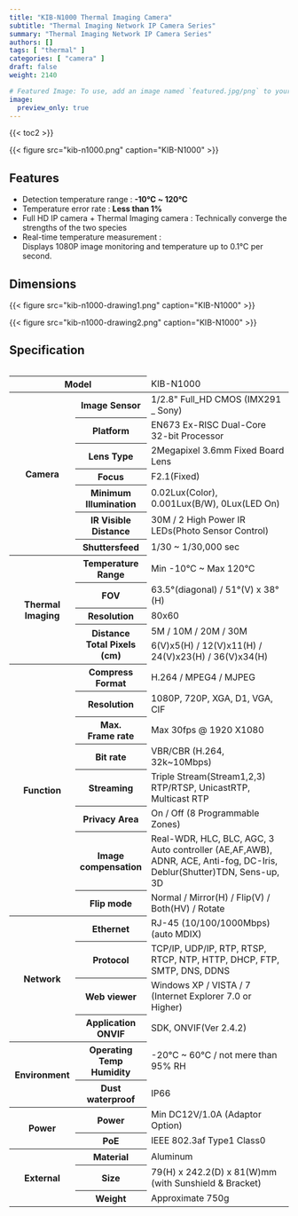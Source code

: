 ```yaml
---
title: "KIB-N1000 Thermal Imaging Camera"
subtitle: "Thermal Imaging Network IP Camera Series"
summary: "Thermal Imaging Network IP Camera Series"
authors: []
tags: [ "thermal" ]
categories: [ "camera" ]
draft: false
weight: 2140

# Featured Image: To use, add an image named `featured.jpg/png` to your page's folder.
image:
  preview_only: true
---
```


{{< toc2 >}}

<div class="container">
<div class="row justify-content-center align-items-end">
<div class="col-sm-6">

{{< figure src="kib-n1000.png" caption="KIB-N1000" >}}

</div>
</div>
</div>

## Features

- Detection temperature range : **-10℃  ~ 120℃** 
- Temperature error rate : **Less than 1%**
- Full HD IP camera + Thermal Imaging camera : Technically converge the strengths of the two species
- Real-time temperature measurement :<br>Displays 1080P image monitoring and temperature up to 0.1°C per second.

## Dimensions

<div class="container">
<div class="row justify-content-center align-items-end">
<div class="col-sm-4">

{{< figure src="kib-n1000-drawing1.png" caption="KIB-N1000" >}}

</div>
<div class="col-sm-4">

{{< figure src="kib-n1000-drawing2.png" caption="KIB-N1000" >}}

</div>
</div>
</div>

## Specification

<div style="overflow-x: auto">
<table class="spec">
<thead>
<tr>
<th colspan="2">Model</th>
<td colspan="6">KIB-N1000</th>
</tr>
</thead>
<tbody>
<tr>
<th rowspan="7">Camera</th>
<th>Image Sensor</th>
<td colspan="6">1/2.8" Full_HD CMOS (IMX291 _ Sony)</td>
</tr>
<tr>
<th>Platform</th>
<td colspan="6">EN673 Ex-RISC Dual-Core 32-bit Processor</td>
</tr>
<tr>
<th>Lens Type</th>
<td colspan="6">2Megapixel 3.6mm Fixed Board Lens</td>
</tr>
<tr>
<th>Focus</th>
<td colspan="6">F2.1(Fixed)</td>
</tr>
<tr>
<th>Minimum<br>Illumination</th>
<td colspan="6">0.02Lux(Color), 0.001Lux(B/W), 0Lux(LED On)</td>
</tr>
<tr>
<th>IR Visible<br>Distance</th>
<td colspan="6">30M / 2 High Power IR LEDs(Photo Sensor Control)</td>
</tr>
<tr>
<th>Shuttersfeed</th>
<td colspan="6">1/30 ~ 1/30,000 sec</td>
</tr>
<tr>
<th rowspan="5">Thermal Imaging</th>
<th>Temperature<br>Range</th>
<td colspan="6">Min -10°C ~ Max 120°C</td>
</tr>
<tr>
<th>FOV</th>
<td colspan="6">63.5°(diagonal) / 51°(V) x 38°(H)</td>
</tr>
<tr>
<th>Resolution</th>
<td colspan="6">80x60</td>
</tr>
<tr>
<th rowspan="2">Distance<br>Total Pixels<br>(cm)</th>
<td colspan="6">5M / 10M / 20M / 30M</td>
</tr>
<tr>
<td colspan="6">6(V)x5(H) / 12(V)x11(H) / 24(V)x23(H) / 36(V)x34(H)</td>
</tr>
<tr>
<th rowspan="8">Function</th>
<th>Compress<br>Format</th>
<td colspan="6">H.264 / MPEG4 / MJPEG</td>
</tr>
<tr>
<th>Resolution</th>
<td colspan="6">1080P, 720P, XGA, D1, VGA, CIF</td>
</tr>
<tr>
<th>Max.<br>Frame rate</th>
<td colspan="6">Max 30fps @ 1920 X1080</td>
</tr>
<tr>
<th>Bit rate</th>
<td colspan="6">VBR/CBR (H.264, 32k~10Mbps)</td>
</tr>
<tr>
<th>Streaming</th>
<td colspan="6">Triple Stream(Stream1,2,3) RTP/RTSP, UnicastRTP, Multicast RTP</td>
</tr>
<tr>
<th>Privacy Area</th>
<td colspan="6">On / Off (8 Programmable Zones)</td>
</tr>
<tr>
<th>Image<br>compensation</th>
<td colspan="6">Real-WDR, HLC, BLC, AGC, 3 Auto controller (AE,AF,AWB),
ADNR, ACE, Anti-fog, DC-Iris, Deblur(Shutter)TDN, Sens-up, 3D</td>
</tr>
<tr>
<th>Flip mode</th>
<td colspan="6">Normal / Mirror(H) / Flip(V) / Both(HV) / Rotate</td>
</tr>
<tr>
<th rowspan="4">Network</th>
<th>Ethernet</th>
<td colspan="6">RJ-45 (10/100/1000Mbps) (auto MDIX)</td>
</tr>
<tr>
<th>Protocol</th>
<td colspan="6">TCP/IP, UDP/IP, RTP, RTSP, RTCP, NTP,
HTTP, DHCP, FTP, SMTP, DNS, DDNS</td>
</tr>
<tr>
<th>Web viewer</th>
<td colspan="6">Windows XP / VISTA / 7 (Internet Explorer 7.0 or Higher)</td>
</tr>
<tr>
<th>Application<br>ONVIF</th>
<td colspan="6">SDK, ONVIF(Ver 2.4.2)</td>
</tr>
<tr>
<th rowspan="2">Environment</th>
<th>Operating Temp<br>Humidity</th>
<td colspan="6">-20°C ~ 60°C / not mere than 95% RH</td>
</tr>
<tr>
<th>Dust<br>waterproof</th>
<td colspan="6">IP66</td>
</tr>
<tr>
<th rowspan="2">Power</th>
<th>Power</th>
<td colspan="6">Min DC12V/1.0A (Adaptor Option)</td>
</tr>
<tr>
<th>PoE</th>
<td colspan="6">IEEE 802.3af Type1 Class0</td>
</tr>
<tr>
<th rowspan="3">External</th>
<th>Material</th>
<td colspan="6">Aluminum</td>
</tr>
<tr>
<th>Size</th>
<td colspan="6">79(H) x 242.2(D) x 81(W)mm (with Sunshield & Bracket)</td>
</tr>
<tr>
<th>Weight</th>
<td colspan="6">Approximate 750g</td>
</tr>
</tbody>
</table>
</div>
